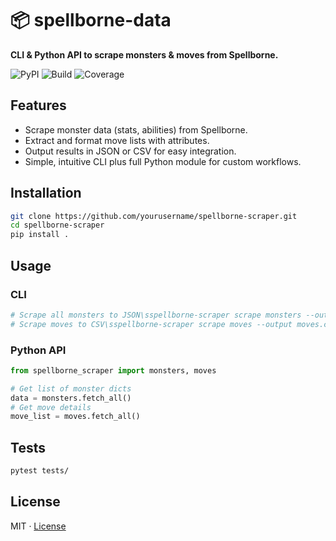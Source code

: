 # 📦 spellborne-data

**CLI & Python API to scrape monsters & moves from Spellborne.**

![PyPI](https://img.shields.io/pypi/v/spellborne-data)
![Build](https://img.shields.io/github/actions/workflow/status/yourusername/spellborne-data/ci.yml)
![Coverage](https://img.shields.io/codecov/c/github/yourusername/spellborne-data)

## Features

* Scrape monster data (stats, abilities) from Spellborne.
* Extract and format move lists with attributes.
* Output results in JSON or CSV for easy integration.
* Simple, intuitive CLI plus full Python module for custom workflows.

## Installation

```bash
git clone https://github.com/yourusername/spellborne-scraper.git
cd spellborne-scraper
pip install .
```

## Usage

### CLI

```bash
# Scrape all monsters to JSON\sspellborne-scraper scrape monsters --output monsters.json
# Scrape moves to CSV\sspellborne-scraper scrape moves --output moves.csv
```

### Python API

```python
from spellborne_scraper import monsters, moves

# Get list of monster dicts
data = monsters.fetch_all()
# Get move details
move_list = moves.fetch_all()
```

## Tests

```bash
pytest tests/
```

## License

MIT · [License](LICENSE)
